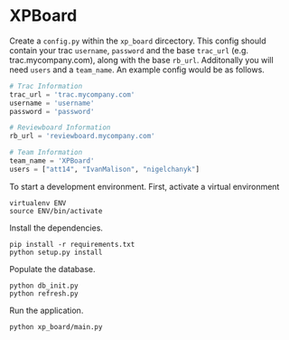 XPBoard
=======

Create a `config.py` within the `xp_board` dircectory. This config should contain your trac `username`, `password` and the base `trac_url` (e.g. trac.mycompany.com), along with the base `rb_url`. Additonally you will need `users` and a `team_name`. An example config would be as follows.

```python
# Trac Information
trac_url = 'trac.mycompany.com'
username = 'username'
password = 'password'

# Reviewboard Information
rb_url = 'reviewboard.mycompany.com'

# Team Information
team_name = 'XPBoard'
users = ["att14", "IvanMalison", "nigelchanyk"]
```

To start a development environment. First, activate a virtual environment
```
virtualenv ENV
source ENV/bin/activate
```

Install the dependencies.
```
pip install -r requirements.txt
python setup.py install
```

Populate the database.
```
python db_init.py
python refresh.py
```

Run the application.
```
python xp_board/main.py
```
